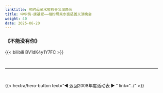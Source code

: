 ```yaml
---
linktitle: 相约母亲水窖慈善义演晚会
title: 中华情·康基爱——相约母亲水窖慈善义演晚会
weight: 40
date: 2025-06-20
---
```


### 《不能没有你》

{{< bilibili BV1dK4y1Y7FC >}}


<br>
<hr>
<br>

{{< hextra/hero-button text="◀ 返回2008年度活动表 ▶ " link="../" >}}